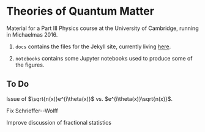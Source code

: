 # Theories of Quantum Matter

Material for a Part III Physics course at the University of Cambridge, running in Michaelmas 2016.

1. `docs` contains the files for the Jekyll site, currently living [here](http://tqm.courses.phy.cam.ac.uk/docs/).

2. `notebooks` contains some Jupyter notebooks used to produce some of the figures.

## To Do

Issue of $\sqrt{n(x)}e^{i\theta(x)}$ vs. $e^{i\theta(x)}\sqrt{n(x)}$.

Fix Schrieffer--Wolff

Improve discussion of fractional statistics
